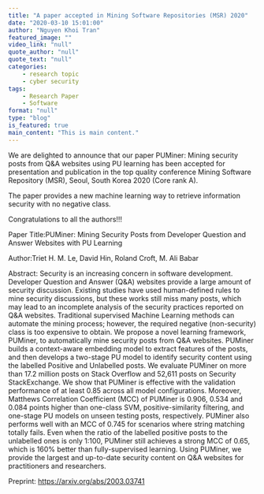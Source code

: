 ```yaml
---
title: "A paper accepted in Mining Software Repositories (MSR) 2020"
date: "2020-03-10 15:01:00"
author: "Nguyen Khoi Tran"
featured_image: ""
video_link: "null"
quote_author: "null"
quote_text: "null"
categories: 
    - research topic
    - cyber security
tags: 
    - Research Paper
    - Software
format: "null"
type: "blog"
is_featured: true
main_content: "This is main content."
---
```



We are delighted to announce that our paper PUMiner: Mining security posts from Q&A websites using PU learning has been accepted for presentation and publication in the top quality conference Mining Software Repository (MSR), Seoul, South Korea 2020 (Core rank A).

The paper provides a new machine learning way to retrieve information security with no negative class.

Congratulations to all the authors!!!

Paper Title:PUMiner: Mining Security Posts from Developer Question and Answer Websites with PU Learning

Author:Triet H. M. Le, David Hin, Roland Croft, M. Ali Babar

Abstract: Security is an increasing concern in software development. Developer Question and Answer (Q&A) websites provide a large amount of security discussion. Existing studies have used human-defined rules to mine security discussions, but these works still miss many posts, which may lead to an incomplete analysis of the security practices reported on Q&A websites. Traditional supervised Machine Learning methods can automate the mining process; however, the required negative (non-security) class is too expensive to obtain. We propose a novel learning framework, PUMiner, to automatically mine security posts from Q&A websites. PUMiner builds a context-aware embedding model to extract features of the posts, and then develops a two-stage PU model to identify security content using the labelled Positive and Unlabelled posts. We evaluate PUMiner on more than 17.2 million posts on Stack Overflow and 52,611 posts on Security StackExchange. We show that PUMiner is effective with the validation performance of at least 0.85 across all model configurations. Moreover, Matthews Correlation Coefficient (MCC) of PUMiner is 0.906, 0.534 and 0.084 points higher than one-class SVM, positive-similarity filtering, and one-stage PU models on unseen testing posts, respectively. PUMiner also performs well with an MCC of 0.745 for scenarios where string matching totally fails. Even when the ratio of the labelled positive posts to the unlabelled ones is only 1:100, PUMiner still achieves a strong MCC of 0.65, which is 160% better than fully-supervised learning. Using PUMiner, we provide the largest and up-to-date security content on Q&A websites for practitioners and researchers.

Preprint: https://arxiv.org/abs/2003.03741
